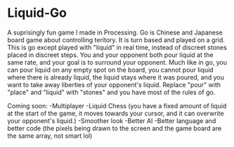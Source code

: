 # Liquid-Go

A suprisingly fun game I made in Processing. Go is Chinese and Japanese board game about controlling teritory. It is turn based and played on a grid. This is go except played with "liquid" in real time, instead of discreet stones placed in discreet steps. You and your opponent both pour liquid at the same rate, and your goal is to surround your opponent. Much like in go, you can pour liquid on any empty spot on the board, you cannot pour liquid where there is already liquid, the liquid stays where it was poured, and you want to take away liberties of your opponent's liquid. Replace "pour" with "place" and "liquid" with "stones" and you have most of the rules of go.

Coming soon:
-Multiplayer
-Liquid Chess (you have a fixed amount of liquid at the start of the game, it moves towards your cursor, and it can overwrite your opponent's liquid.)
-Smoother look
-Better AI
-Better language and better code (the pixels being drawn to the screen and the game board are the same array, not smart lol)
